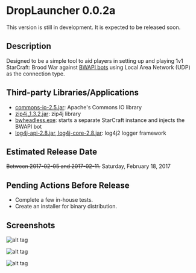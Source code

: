 # DropLauncher 0.0.2a
This version is still in development. It is expected to be released soon.

## Description
Designed to be a simple tool to aid players in setting up and playing 1v1 StarCraft: Brood War against [BWAPI bots](https://github.com/bwapi/bwapi) using Local Area Network (UDP) as the connection type.

## Third-party Libraries/Applications
* [commons-io-2.5.jar](https://commons.apache.org/proper/commons-io/): Apache's Commons IO library
* [zip4j_1.3.2.jar](http://www.lingala.net/zip4j/): zip4j library
* [bwheadless.exe](https://github.com/tscmoo/bwheadless): starts a separate StarCraft instance and injects the BWAPI bot
* [log4j-api-2.8.jar, log4j-core-2.8.jar](https://logging.apache.org/log4j/2.x/): log4j2 logger framework

## Estimated Release Date
~~Between 2017-02-05 and 2017-02-11.~~
Saturday, February 18, 2017

## Pending Actions Before Release
* Complete a few in-house tests.
* Create an installer for binary distribution.

## Screenshots

![alt tag](http://i.imgur.com/0LKGpcf.png)

![alt tag](http://i.imgur.com/KBg6ZQk.png)

![alt tag](http://i.imgur.com/0VY1Ijh.png)
